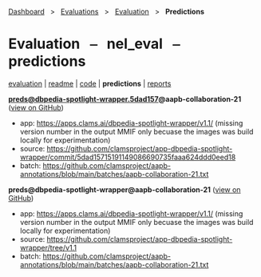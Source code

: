 [Dashboard](../../../index.md)  &nbsp; > &nbsp; [Evaluations](../../index.md)  &nbsp; > &nbsp; [Evaluation](../index.md)  &nbsp; > &nbsp; **Predictions** 

# Evaluation &nbsp; ⎯ &nbsp; nel_eval &nbsp; ⎯ &nbsp; predictions

[evaluation](../index.md) | [readme](../readme.md) | [code](../code.md) | **predictions** | [reports](../reports/index.md) 

**preds@dbpedia-spotlight-wrapper.5dad157@aapb-collaboration-21** ([view on GitHub](https://github.com/clamsproject/aapb-evaluations/tree/854eeb362d3500232982eda53bda4eb47d76df51/nel_eval/preds@dbpedia-spotlight-wrapper.5dad157@aapb-collaboration-21))

* app: https://apps.clams.ai/dbpedia-spotlight-wrapper/v1.1/ (missing version number in the output MMIF only becuase the images was build locally for experimentation)
* source: https://github.com/clamsproject/app-dbpedia-spotlight-wrapper/commit/5dad15715191149086690735faaa624ddd0eed18
* batch: https://github.com/clamsproject/aapb-annotations/blob/main/batches/aapb-collaboration-21.txt


**preds@dbpedia-spotlight-wrapper@aapb-collaboration-21** ([view on GitHub](https://github.com/clamsproject/aapb-evaluations/tree/854eeb362d3500232982eda53bda4eb47d76df51/nel_eval/preds@dbpedia-spotlight-wrapper@aapb-collaboration-21))

* app: https://apps.clams.ai/dbpedia-spotlight-wrapper/v1.1/ (missing version number in the output MMIF only becuase the images was build locally for experimentation)
* source: https://github.com/clamsproject/app-dbpedia-spotlight-wrapper/tree/v1.1
* batch: https://github.com/clamsproject/aapb-annotations/blob/main/batches/aapb-collaboration-21.txt


